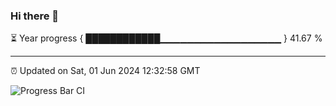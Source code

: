 ### Hi there 👋

⏳ Year progress { ████████████▁▁▁▁▁▁▁▁▁▁▁▁▁▁▁▁▁▁ } 41.67 %

---

⏰ Updated on Sat, 01 Jun 2024 12:32:58 GMT

![Progress Bar CI](https://github.com/ZhaoGui/ZhaoGui/workflows/Progress%20Bar%20CI/badge.svg)

